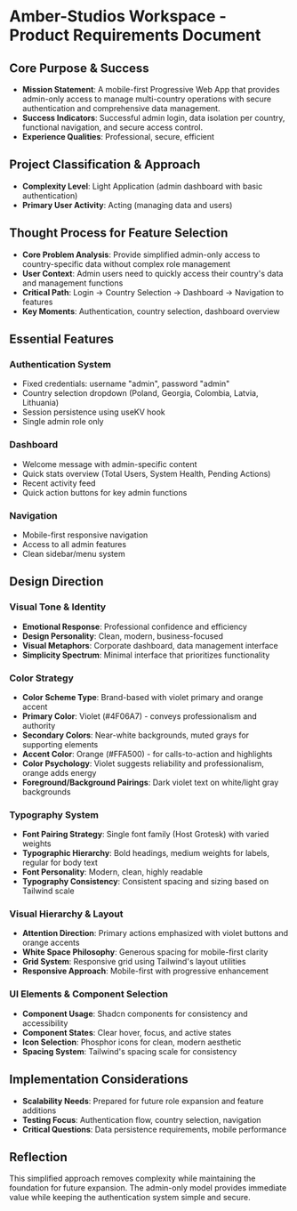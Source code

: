 # Amber-Studios Workspace - Product Requirements Document

## Core Purpose & Success
- **Mission Statement**: A mobile-first Progressive Web App that provides admin-only access to manage multi-country operations with secure authentication and comprehensive data management.
- **Success Indicators**: Successful admin login, data isolation per country, functional navigation, and secure access control.
- **Experience Qualities**: Professional, secure, efficient

## Project Classification & Approach
- **Complexity Level**: Light Application (admin dashboard with basic authentication)
- **Primary User Activity**: Acting (managing data and users)

## Thought Process for Feature Selection
- **Core Problem Analysis**: Provide simplified admin-only access to country-specific data without complex role management
- **User Context**: Admin users need to quickly access their country's data and management functions
- **Critical Path**: Login → Country Selection → Dashboard → Navigation to features
- **Key Moments**: Authentication, country selection, dashboard overview

## Essential Features

### Authentication System
- Fixed credentials: username "admin", password "admin"
- Country selection dropdown (Poland, Georgia, Colombia, Latvia, Lithuania)
- Session persistence using useKV hook
- Single admin role only

### Dashboard
- Welcome message with admin-specific content
- Quick stats overview (Total Users, System Health, Pending Actions)
- Recent activity feed
- Quick action buttons for key admin functions

### Navigation
- Mobile-first responsive navigation
- Access to all admin features
- Clean sidebar/menu system

## Design Direction

### Visual Tone & Identity
- **Emotional Response**: Professional confidence and efficiency
- **Design Personality**: Clean, modern, business-focused
- **Visual Metaphors**: Corporate dashboard, data management interface
- **Simplicity Spectrum**: Minimal interface that prioritizes functionality

### Color Strategy
- **Color Scheme Type**: Brand-based with violet primary and orange accent
- **Primary Color**: Violet (#4F06A7) - conveys professionalism and authority
- **Secondary Colors**: Near-white backgrounds, muted grays for supporting elements
- **Accent Color**: Orange (#FFA500) - for calls-to-action and highlights
- **Color Psychology**: Violet suggests reliability and professionalism, orange adds energy
- **Foreground/Background Pairings**: Dark violet text on white/light gray backgrounds

### Typography System
- **Font Pairing Strategy**: Single font family (Host Grotesk) with varied weights
- **Typographic Hierarchy**: Bold headings, medium weights for labels, regular for body text
- **Font Personality**: Modern, clean, highly readable
- **Typography Consistency**: Consistent spacing and sizing based on Tailwind scale

### Visual Hierarchy & Layout
- **Attention Direction**: Primary actions emphasized with violet buttons and orange accents
- **White Space Philosophy**: Generous spacing for mobile-first clarity
- **Grid System**: Responsive grid using Tailwind's layout utilities
- **Responsive Approach**: Mobile-first with progressive enhancement

### UI Elements & Component Selection
- **Component Usage**: Shadcn components for consistency and accessibility
- **Component States**: Clear hover, focus, and active states
- **Icon Selection**: Phosphor icons for clean, modern aesthetic
- **Spacing System**: Tailwind's spacing scale for consistency

## Implementation Considerations
- **Scalability Needs**: Prepared for future role expansion and feature additions
- **Testing Focus**: Authentication flow, country selection, navigation
- **Critical Questions**: Data persistence requirements, mobile performance

## Reflection
This simplified approach removes complexity while maintaining the foundation for future expansion. The admin-only model provides immediate value while keeping the authentication system simple and secure.